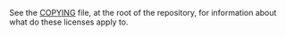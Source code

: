 See the [COPYING](../COPYING) file, at the root of the repository, for information about what do these licenses apply to.
